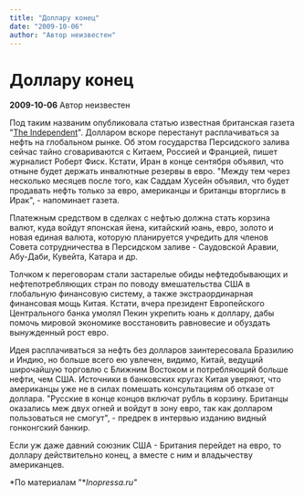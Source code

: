 ```yaml
---
title: "Доллару конец"
date: "2009-10-06"
author: "Автор неизвестен"
---
```


# Доллару конец

**2009-10-06** Автор неизвестен

Под таким названим опубликовала статью известная британская газета "[The Independent](http://www.independent.co.uk/news/business/news/the-demise-of-the-dollar-1798175.html)". Долларом вскоре перестанут расплачиваться за нефть на глобальном рынке. Об этом государства Персидского залива сейчас тайно сговариваются с Китаем, Россией и Францией, пишет журналист Роберт Фиск. Кстати, Иран в конце сентября объявил, что отныне будет держать инвалютные резервы в евро. "Между тем через несколько месяцев после того, как Саддам Хусейн объявил, что будет продавать нефть только за евро, американцы и британцы вторглись в Ирак", - напоминает газета.

Платежным средством в сделках с нефтью должна стать корзина валют, куда войдут японская йена, китайский юань, евро, золото и новая единая валюта, которую планируется учредить для членов Совета сотрудничества в Персидском заливе - Саудовской Аравии, Абу-Даби, Кувейта, Катара и др.

Толчком к переговорам стали застарелые обиды нефтедобывающих и нефтепотребляющих стран по поводу вмешательства США в глобальную финансовую систему, а также экстраординарная финансовая мощь Китая. Кстати, вчера президент Европейского Центрального банка умолял Пекин укрепить юань к доллару, дабы помочь мировой экономике восстановить равновесие и обуздать вынужденный рост евро.

Идея расплачиваться за нефть без долларов заинтересовала Бразилию и Индию, но больше всего ею увлечен, видимо, Китай, ведущий широчайшую торговлю с Ближним Востоком и потребляющий больше нефти, чем США. Источники в банковских кругах Китая уверяют, что американцы уже не в силах помешать консультациям об отказе от доллара. "Русские в конце концов включат рубль в корзину. Британцы оказались меж двух огней и войдут в зону евро, так как долларом пользоваться не смогут", - предрек в интервью изданию видный гонконгский банкир.

Если уж даже давний союзник США - Британия перейдет на евро, то доллару действительно конец, а вместе с ним и владычеству американцев.

*По материалам "**Inopressa.ru"*